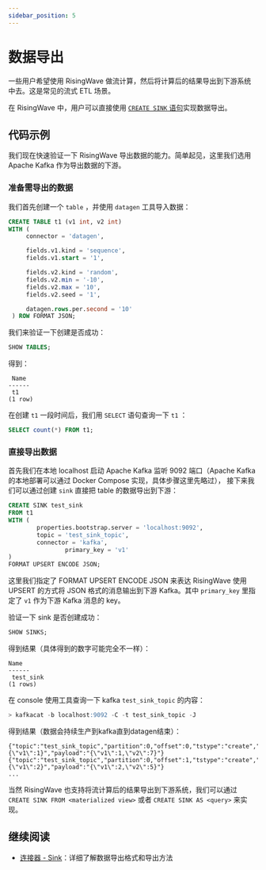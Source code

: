 ```yaml
---
sidebar_position: 5
---
```


# 数据导出

一些用户希望使用 RisingWave 做流计算，然后将计算后的结果导出到下游系统中去。这是常见的流式 ETL 场景。

在 RisingWave 中，用户可以直接使用 [`CREATE SINK` 语句](https://docs.risingwave.com/docs/current/sql-create-sink/)实现数据导出。

## 代码示例

我们现在快速验证一下 RisingWave 导出数据的能力。简单起见，这里我们选用 Apache Kafka 作为导出数据的下游。

### 准备需导出的数据

我们首先创建一个 `table` ，并使用 `datagen` 工具导入数据：

```sql
CREATE TABLE t1 (v1 int, v2 int)
WITH (
     connector = 'datagen',

     fields.v1.kind = 'sequence',
     fields.v1.start = '1',

     fields.v2.kind = 'random',
     fields.v2.min = '-10',
     fields.v2.max = '10',
     fields.v2.seed = '1',

     datagen.rows.per.second = '10'
 ) ROW FORMAT JSON;
```

我们来验证一下创建是否成功：

```sql
SHOW TABLES;
```

得到：

```
 Name
------
 t1
(1 row)
```

在创建 `t1` 一段时间后，我们用 `SELECT` 语句查询一下 `t1` ：

```sql
SELECT count(*) FROM t1;
```

### 直接导出数据

首先我们在本地 localhost 启动 Apache Kafka 监听 9092 端口（Apache Kafka 的本地部署可以通过 Docker Compose 实现，具体步骤这里先略过）， 接下来我们可以通过创建 `sink` 直接把 table 的数据导出到下游：

```sql
CREATE SINK test_sink
FROM t1 
WITH (
        properties.bootstrap.server = 'localhost:9092',
        topic = 'test_sink_topic',
        connector = 'kafka',
				primary_key = 'v1'
)
FORMAT UPSERT ENCODE JSON;
```

这里我们指定了 FORMAT UPSERT ENCODE JSON 来表达 RisingWave 使用 UPSERT 的方式将 JSON 格式的消息输出到下游 Kafka。其中 `primary_key` 里指定了 `v1` 作为下游 Kafka 消息的 key。

验证一下 sink 是否创建成功：

```sql
SHOW SINKS;
```

得到结果（具体得到的数字可能完全不一样）：

```
Name 
------
 test_sink
(1 rows)
```

在 console 使用工具查询一下 kafka `test_sink_topic` 的内容：

```sql
> kafkacat -b localhost:9092 -C -t test_sink_topic -J                  
```

得到结果（数据会持续生产到kafka直到datagen结束）：

```
{"topic":"test_sink_topic","partition":0,"offset":0,"tstype":"create","ts":1700201806289,"broker":-1,"key":"{\"v1\":1}","payload":"{\"v1\":1,\"v2\":7}"}
{"topic":"test_sink_topic","partition":0,"offset":1,"tstype":"create","ts":1700201806289,"broker":-1,"key":"{\"v1\":2}","payload":"{\"v1\":2,\"v2\":5}"}
...

```

当然 RisingWave 也支持将流计算后的结果导出到下游系统，我们可以通过 `CREATE SINK FROM <materialized view>` 或者 `CREATE SINK AS <query>` 来实现。


## 继续阅读

- [连接器 - Sink](/docs/basics/connector.md#sink)：详细了解数据导出格式和导出方法